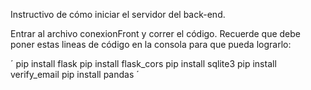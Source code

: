 Instructivo de cómo iniciar el servidor del back-end.

Entrar al archivo conexionFront y correr el código.
Recuerde que debe poner estas lineas de código en la consola para que pueda lograrlo:

´
pip install flask
pip install flask_cors
pip install sqlite3
pip install verify_email
pip install pandas
´